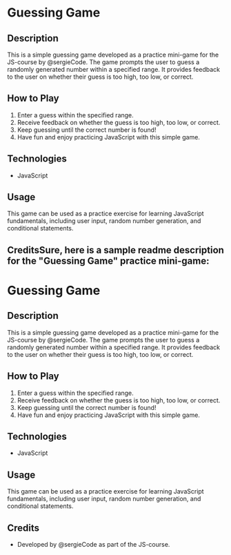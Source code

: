 # Guessing Game

## Description
This is a simple guessing game developed as a practice mini-game for the JS-course by @sergieCode. The game prompts the user to guess a randomly generated number within a specified range. It provides feedback to the user on whether their guess is too high, too low, or correct. 

## How to Play
1. Enter a guess within the specified range.
2. Receive feedback on whether the guess is too high, too low, or correct.
3. Keep guessing until the correct number is found!
4. Have fun and enjoy practicing JavaScript with this simple game.

## Technologies
- JavaScript

## Usage
This game can be used as a practice exercise for learning JavaScript fundamentals, including user input, random number generation, and conditional statements.

## CreditsSure, here is a sample readme description for the "Guessing Game" practice mini-game:

# Guessing Game

## Description
This is a simple guessing game developed as a practice mini-game for the JS-course by @sergieCode. The game prompts the user to guess a randomly generated number within a specified range. It provides feedback to the user on whether their guess is too high, too low, or correct. 

## How to Play
1. Enter a guess within the specified range.
2. Receive feedback on whether the guess is too high, too low, or correct.
3. Keep guessing until the correct number is found!
4. Have fun and enjoy practicing JavaScript with this simple game.

## Technologies
- JavaScript

## Usage
This game can be used as a practice exercise for learning JavaScript fundamentals, including user input, random number generation, and conditional statements.

## Credits
- Developed by @sergieCode as part of the JS-course.
